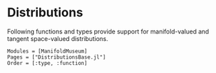# Distributions

Following functions and types provide support for manifold-valued and tangent space-valued distributions.

```@autodocs
Modules = [ManifoldMuseum]
Pages = ["DistributionsBase.jl"]
Order = [:type, :function]
```
